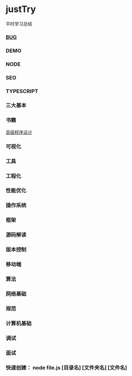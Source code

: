 # justTry
平时学习总结
### [BUG](https://github.com/mrzsping/justTry/tree/master/bug)

### DEMO

### NODE

### SEO

### TYPESCRIPT

### 三大基本

### 书籍

  [高级程序设计](https://github.com/mrzsping/justTry/tree/master/%E4%B9%A6%E7%B1%8D/javascript%E9%AB%98%E7%BA%A7%E7%A8%8B%E5%BA%8F%E8%AE%BE%E8%AE%A1)
  
### 可视化

### 工具

### 工程化

### 性能优化

### 操作系统

### 框架

### 源码解读

### 版本控制

### 移动端

### 算法

### 网络基础

### 规范

### 计算机基础

### 调试

### 面试

### 快速创建： node file.js [目录名] [文件夹名] [文件名]
